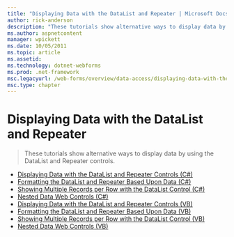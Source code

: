 ```yaml
---
title: "Displaying Data with the DataList and Repeater | Microsoft Docs"
author: rick-anderson
description: "These tutorials show alternative ways to display data by using the DataList and Repeater controls."
ms.author: aspnetcontent
manager: wpickett
ms.date: 10/05/2011
ms.topic: article
ms.assetid: 
ms.technology: dotnet-webforms
ms.prod: .net-framework
msc.legacyurl: /web-forms/overview/data-access/displaying-data-with-the-datalist-and-repeater
msc.type: chapter
---
```

Displaying Data with the DataList and Repeater
====================
> These tutorials show alternative ways to display data by using the DataList and Repeater controls.


- [Displaying Data with the DataList and Repeater Controls (C#)](displaying-data-with-the-datalist-and-repeater-controls-cs.md)
- [Formatting the DataList and Repeater Based Upon Data (C#)](formatting-the-datalist-and-repeater-based-upon-data-cs.md)
- [Showing Multiple Records per Row with the DataList Control (C#)](showing-multiple-records-per-row-with-the-datalist-control-cs.md)
- [Nested Data Web Controls (C#)](nested-data-web-controls-cs.md)
- [Displaying Data with the DataList and Repeater Controls (VB)](displaying-data-with-the-datalist-and-repeater-controls-vb.md)
- [Formatting the DataList and Repeater Based Upon Data (VB)](formatting-the-datalist-and-repeater-based-upon-data-vb.md)
- [Showing Multiple Records per Row with the DataList Control (VB)](showing-multiple-records-per-row-with-the-datalist-control-vb.md)
- [Nested Data Web Controls (VB)](nested-data-web-controls-vb.md)